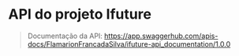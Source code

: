 # API do projeto Ifuture

>Documentação da API: https://app.swaggerhub.com/apis-docs/FlamarionFrancadaSilva/ifuture-api_documentation/1.0.0